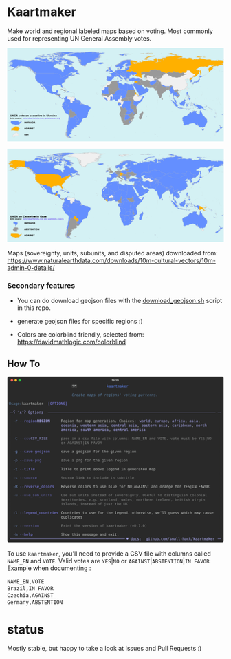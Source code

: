 # Kaartmaker
Make world and regional labeled maps based on voting. Most commonly used for representing UN General Assembly votes.

![Map of world Ukraine votes](./examples/world_UNGA_vote_on_ceasefire_in_Ukraine.png)

![Map of world Gaza votes](./examples/world_UNGA_vote_on_ceasefire_in_Gaza.png)


Maps (sovereignty, units, subunits, and disputed areas) downloaded from:
https://www.naturalearthdata.com/downloads/10m-cultural-vectors/10m-admin-0-details/

### Secondary features

- You can do download geojson files with the [download_geojson.sh](./download_geojson.sh) script in this repo.

- generate geojson files for specific regions :)

- Colors are colorblind friendly, selected from: https://davidmathlogic.com/colorblind

## How To

![SVG showing the full help text when you run kaartmaker --help](./examples/help_text.svg)

To use `kaartmaker`, you'll need to provide a CSV file with columns called `NAME_EN` and `VOTE`. Valid votes are `YES`|`NO` or `AGAINST`|`ABSTENTION`|`IN FAVOR` Example when documenting :

```csv
NAME_EN,VOTE
Brazil,IN FAVOR
Czechia,AGAINST
Germany,ABSTENTION
```

# status
Mostly stable, but happy to take a look at Issues and Pull Requests :)
